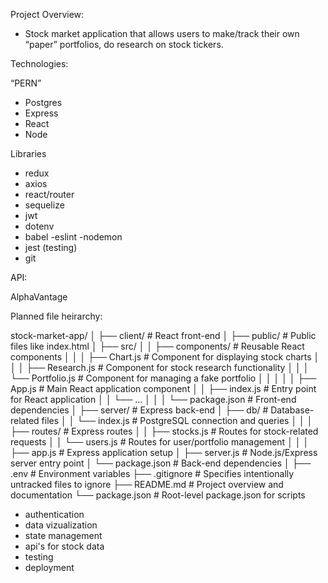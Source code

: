 Project Overview: 
- Stock market application that allows users to make/track their own “paper” portfolios, do research on stock tickers. 

Technologies: 

“PERN”

- Postgres 
- Express 
- React 
- Node 

Libraries
- redux
- axios 
- react/router
- sequelize
- jwt 
- dotenv
- babel
-eslint
-nodemon
- jest (testing)
- git

API: 

AlphaVantage 



Planned file heirarchy: 

stock-market-app/
│
├── client/                  # React front-end
│   ├── public/              # Public files like index.html
│   ├── src/
│   │   ├── components/      # Reusable React components
│   │   │   ├── Chart.js     # Component for displaying stock charts
│   │   │   ├── Research.js  # Component for stock research functionality
│   │   │   └── Portfolio.js # Component for managing a fake portfolio
│   │   │
│   │   ├── App.js           # Main React application component
│   │   ├── index.js         # Entry point for React application
│   │   └── ...
│   │
│   └── package.json         # Front-end dependencies
│
├── server/                  # Express back-end
│   ├── db/                  # Database-related files
│   │   └── index.js         # PostgreSQL connection and queries
│   │
│   ├── routes/              # Express routes
│   │   ├── stocks.js        # Routes for stock-related requests
│   │   └── users.js         # Routes for user/portfolio management
│   │
│   ├── app.js               # Express application setup
│   ├── server.js            # Node.js/Express server entry point
│   └── package.json         # Back-end dependencies
│
├── .env                     # Environment variables
├── .gitignore               # Specifies intentionally untracked files to ignore
├── README.md                # Project overview and documentation
└── package.json             # Root-level package.json for scripts


+ authentication
+ data vizualization
+ state management
+ api's for stock data
+ testing
+ deployment



